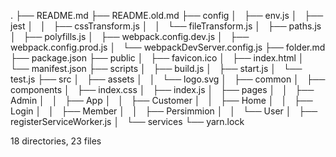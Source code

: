 .
├── README.md
├── README.old.md
├── config
│   ├── env.js
│   ├── jest
│   │   ├── cssTransform.js
│   │   └── fileTransform.js
│   ├── paths.js
│   ├── polyfills.js
│   ├── webpack.config.dev.js
│   ├── webpack.config.prod.js
│   └── webpackDevServer.config.js
├── folder.md
├── package.json
├── public
│   ├── favicon.ico
│   ├── index.html
│   └── manifest.json
├── scripts
│   ├── build.js
│   ├── start.js
│   └── test.js
├── src
│   ├── assets
│   │   └── logo.svg
│   ├── common
│   ├── components
│   ├── index.css
│   ├── index.js
│   ├── pages
│   │   ├── Admin
│   │   ├── App
│   │   ├── Customer
│   │   ├── Home
│   │   ├── Login
│   │   ├── Member
│   │   ├── Persimmion
│   │   └── User
│   ├── registerServiceWorker.js
│   └── services
└── yarn.lock

18 directories, 23 files
